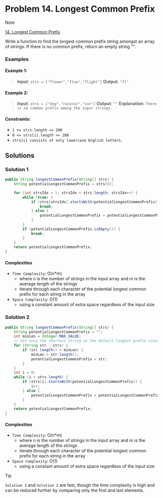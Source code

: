 # Problem 14. Longest Common Prefix

> [!NOTE]
> [14. Longest Common Prefix](https://leetcode.com/problems/longest-common-prefix/description/?envType=study-plan-v2&envId=top-interview-150)

Write a function to find the longest common prefix string amongst an array of strings.
If there is no common prefix, return an empty string "".

### Examples

#### Example 1:

> **Input**: `strs = ["flower","flow","flight"]`
> **Output**: `"fl"`

#### Example 2:

> **Input**: `strs = ["dog","racecar","car"]`
> **Output**: `""`
> **Explanation**: `There is no common prefix among the input strings.`

#### Constraints:

- `1 <= strs.length <= 200`
- `0 <= strs[i].length <= 200`
- `strs[i] consists of only lowercase English letters.`

## Solutions

### Solution 1

```java
public String longestCommonPrefix(String[] strs) {
    String potentialLongestCommonPrefix = strs[0];

    for (int strsIdx = 1; strsIdx < strs.length; strsIdx++) {
        while (true) {
            if (strs[strsIdx].startsWith(potentialLongestCommonPrefix)) {
                break;
            } else {
                potentialLongestCommonPrefix = potentialLongestCommonPrefix.substring(0, potentialLongestCommonPrefix.length() - 1);
            }
        }
        if (potentialLongestCommonPrefix.isEmpty()) {
            break;
        }
    }
    return potentialLongestCommonPrefix;
}
```

#### Complexities

- `Time Complexity`: O(n*m)
    - where n is the number of strings in the input array and m is the average length of the strings
    - iterate through each character of the potential longest common prefix for each string in the array
- `Space Complexity`: O(1)
    - using a constant amount of extra space regardless of the input size

### Solution 2

```java
public String longestCommonPrefix(String[] strs) {
    String potentialLongestCommonPrefix = "";
    int minLen = Integer.MAX_VALUE;
    // Get only the shortest string as the default longest prefix since the longest prefix can't be longer than this.
    for (String str : strs) {
        if (str.length() < minLen) {
            minLen = str.length();
            potentialLongestCommonPrefix = str;
        }
    }
    int i = 0;
    while (i < strs.length) {
        if (strs[i].startsWith(potentialLongestCommonPrefix)) {
            i++;
        } else {
            potentialLongestCommonPrefix = potentialLongestCommonPrefix.substring(0, potentialLongestCommonPrefix.length() - 1);
        }
    }
    return potentialLongestCommonPrefix;
}
```

#### Complexities

- `Time Complexity`: O(n*m)
    - where n is the number of strings in the input array and m is the average length of the strings
    - iterate through each character of the potential longest common prefix for each string in the array
- `Space Complexity`: O(1)
    - using a constant amount of extra space regardless of the input size

> [!TIP]
> `Solution 1` and `Solution 2` are fast, though the time complexity is high and can be reduced further by comparing only the first and last elements.